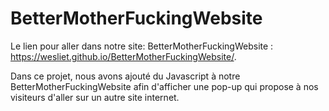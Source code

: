 # BetterMotherFuckingWebsite


Le lien pour aller dans notre site: BetterMotherFuckingWebsite : https://wesliet.github.io/BetterMotherFuckingWebsite/.

Dans ce projet, nous avons ajouté du Javascript à notre BetterMotherFuckingWebsite afin d'afficher une pop-up qui propose à nos visiteurs d'aller sur un autre site internet.
